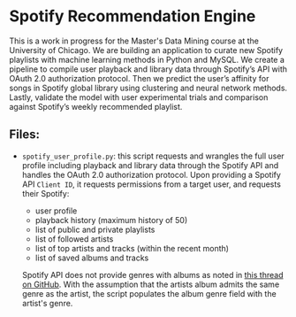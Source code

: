 # Spotify Recommendation Engine

This is a work in progress for the Master's Data Mining course at the University of Chicago. We are building an application to curate new Spotify playlists with machine learning methods in Python and MySQL. We create a pipeline to compile user playback and library data through Spotify’s API with OAuth 2.0 authorization protocol. Then we predict the user’s affinity for songs in Spotify global library using clustering and neural network methods. Lastly, validate the model with user experimental trials and comparison against Spotify’s weekly recommended playlist.

## Files:

- `spotify_user_profile.py`: this script requests and wrangles the full user profile including playback and library data through the Spotify API and handles the OAuth 2.0 authorization protocol. Upon providing a Spotify API `Client ID`, it requests permissions from a target user, and requests their Spotify:
	- user profile
	- playback history (maximum history of 50)
	- list of public and private playlists
	- list of followed artists
	- list of top artists and tracks (within the recent month)
	- list of saved albums and tracks  

  Spotify API does not provide genres with albums as noted in [this thread on GitHub](https://github.com/spotify/web-api/issues/157). With the assumption that the artists album admits the same genre as the artist, the script populates the album genre field with the artist's genre. 
